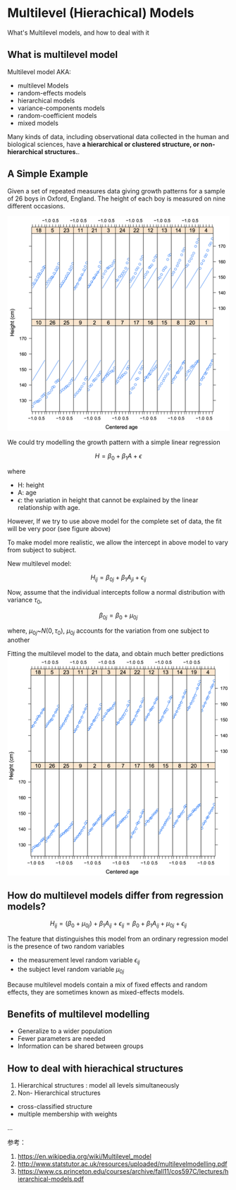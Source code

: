 # Multilevel (Hierachical) Models

What's Multilevel models, and how to deal with it

## What is multilevel model
Multilevel model AKA: 
- multilevel Models
- random-effects models 
- hierarchical models 
- variance-components models
- random-coefficient models
- mixed models


Many kinds of data, including observational data collected in the human and biological sciences, have **a hierarchical or clustered structure, or non-hierarchical structures.**.


## A Simple Example

Given a set of repeated measures data giving growth patterns for a sample of 26 boys in Oxford, England. The height of each boy is measured on nine different occasions.

![height](/images/stats/hm.1.png)

We could try modelling the growth pattern with a simple linear regression

$$
H = \beta_0 + \beta_1 A + \epsilon
$$ 

where 
- H: height
- A: age 
- $\epsilon$: the variation in height that
cannot be explained by the linear relationship with age.

However,  If we try to use above model for the complete set of data, the fit will be very poor (see figure above)


To make model more realistic, we allow the intercept in above model to vary from subject to subject. 

New multilevel model:

$$
H_{ij} = \beta_{0j} + \beta_1 A_{ji} + \epsilon_{ij}
$$

Now, assume that the individual intercepts follow a normal distribution with variance $\tau_{0}$,

$$
\beta_{0j} = \beta_{0} + \mu_{0j}
$$ 

where, $\mu_{0j} \text{\textasciitilde} N (0, \tau_0)$, $\mu_{0j}$ accounts for the variation from one subject to another

Fitting the multilevel model to the data, and obtain much better predictions
![height](/images/stats/hm.2.png)



## How do multilevel models differ from regression models?

$$
H_{ij} = (\beta_0 + \mu_{0j}) + \beta_1 A_{ij} + \epsilon_{ij} = \beta_0 + \beta_1 A_{ij} + \mu_{0j} + \epsilon_{ij}
$$


The feature that distinguishes this model from an ordinary regression model is the presence
of two random variables 
- the measurement level random variable $\epsilon_{ij}$
- the subject level 
random variable $\mu_{0j}$


Because multilevel models contain a mix of fixed effects and random effects, they are sometimes known as mixed-effects models.


## Benefits of multilevel modelling

- Generalize to a wider population
- Fewer parameters are needed
- Information can be shared between groups


## How to deal with hierachical structures

1. Hierarchical structures : model all levels simultaneously  
2. Non- Hierarchical structures
  -  cross-classified structure
  -  multiple membership with weights

...

参考：

1. https://en.wikipedia.org/wiki/Multilevel_model
2. http://www.statstutor.ac.uk/resources/uploaded/multilevelmodelling.pdf
3. https://www.cs.princeton.edu/courses/archive/fall11/cos597C/lectures/hierarchical-models.pdf
